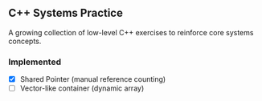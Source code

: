 ## C++ Systems Practice
A growing collection of low-level C++ exercises to reinforce core systems concepts.

### Implemented
- [x] Shared Pointer (manual reference counting)
- [ ] Vector-like container (dynamic array)